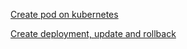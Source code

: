 [Create pod on kubernetes](https://github.com/bigbinary/kubernetes-workshop/tree/add-pods-template-and-service/examples/pods)

[Create deployment, update and rollback](https://github.com/bigbinary/kubernetes-workshop/tree/add-pods-template-and-service/examples/deployment)